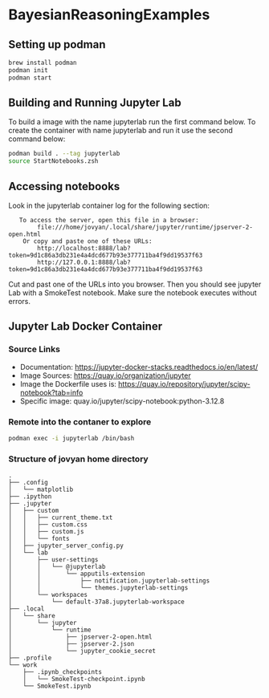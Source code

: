 # BayesianReasoningExamples

## Setting up podman

```bash
brew install podman
podman init
podman start
```

## Building and Running Jupyter Lab

To build a image with the name jupyterlab run the first command below. To create the container with name jupyterlab and run it use the second command below:

```bash
podman build . --tag jupyterlab
source StartNotebooks.zsh
```

## Accessing notebooks

Look in the jupyterlab container log for the following section:

```log
   To access the server, open this file in a browser:
        file:///home/jovyan/.local/share/jupyter/runtime/jpserver-2-open.html
    Or copy and paste one of these URLs:
        http://localhost:8888/lab?token=9d1c86a3db231e4a4dcd677b93e377711ba4f9dd19537f63
        http://127.0.0.1:8888/lab?token=9d1c86a3db231e4a4dcd677b93e377711ba4f9dd19537f63
```

Cut and past one of the URLs into you browser. Then you should see jupyter Lab with a SmokeTest notebook. Make sure the notebook executes without errors.

## Jupyter Lab Docker Container

### Source Links

- Documentation: <https://jupyter-docker-stacks.readthedocs.io/en/latest/>
- Image Sources: <https://quay.io/organization/jupyter>
- Image the Dockerfile uses is: <https://quay.io/repository/jupyter/scipy-notebook?tab=info>
- Specific image: quay.io/jupyter/scipy-notebook:python-3.12.8

### Remote into the contaner to explore

```bash
podman exec -i jupyterlab /bin/bash
```

### Structure of jovyan home directory

```log
.
├── .config
│   └── matplotlib
├── .ipython
├── .jupyter
│   ├── custom
│   │   ├── current_theme.txt
│   │   ├── custom.css
│   │   ├── custom.js
│   │   └── fonts
│   ├── jupyter_server_config.py
│   └── lab
│       ├── user-settings
│       │   └── @jupyterlab
│       │       └── apputils-extension
│       │           ├── notification.jupyterlab-settings
│       │           └── themes.jupyterlab-settings
│       └── workspaces
│           └── default-37a8.jupyterlab-workspace
├── .local
│   └── share
│       └── jupyter
│           └── runtime
│               ├── jpserver-2-open.html
│               ├── jpserver-2.json
│               └── jupyter_cookie_secret
├── .profile
└── work
    ├── .ipynb_checkpoints
    │   └── SmokeTest-checkpoint.ipynb
    └── SmokeTest.ipynb

```
